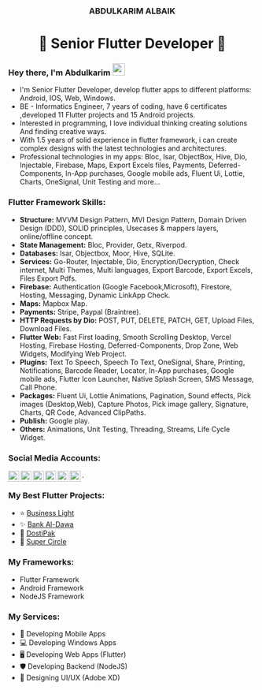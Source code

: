 <h3 align="center">ABDULKARIM ALBAIK</h3>
<h1 align="center">🌟 Senior Flutter Developer 🌟</h1>

### Hey there, I'm  Abdulkarim <img src="https://media.giphy.com/media/hvRJCLFzcasrR4ia7z/giphy.gif" width="25px">
- I'm Senior Flutter Developer, develop flutter apps to different platforms: Android, IOS, Web, Windows.  
- BE - Informatics Engineer, 7 years of coding, have 6 certificates ,developed 11 Flutter projects and 15 Android projects. 
- Interested in programming, I love individual thinking creating solutions And finding creative ways.
- With 1.5 years of solid experience in flutter framework, i can create complex designs with the latest technologies and architectures.
- Professional technologies in my apps: Bloc, Isar, ObjectBox, Hive, Dio, Injectable, Firebase, Maps, Export Excels files, Payments, Deferred-Components, In-App purchases, Google mobile ads, Fluent Ui, Lottie, Charts, OneSignal, Unit Testing and more...

### Flutter Framework Skills:
- **Structure:**  MVVM Design Pattern, MVI Design Pattern, Domain Driven Design (DDD), SOLID principles, Usecases & mappers layers, online/offline concept.  
- **State Management:**  Bloc, Provider, Getx, Riverpod.  
- **Databases:**  Isar, Objectbox, Moor, Hive, SQLite.  
- **Services:**  Go-Router, Injectable, Dio, Encryption/Decryption, Check internet, Multi Themes, Multi languages, Export Barcode, Export Excels, Files Export Pdfs.  
- **Firebase:**  Authentication (Google Facebook,Microsoft), Firestore, Hosting, Messaging, Dynamic LinkApp Check.  
- **Maps:**  Mapbox Map.  
- **Payments:**  Stripe, Paypal (Braintree).  
- **HTTP Requests by Dio:**  POST, PUT, DELETE, PATCH, GET, Upload Files, Download Files. 
- **Flutter Web:**  Fast First loading, Smooth Scrolling Desktop, Vercel Hosting, Firebase Hosting, Deferred-Components, Drop Zone, Web Widgets, Modifying Web Project.  
- **Plugins:**  Text To Speech, Speech To Text, OneSignal, Share, Printing, Notifications, Barcode Reader, Locator, In-App purchases, Google mobile ads, Flutter Icon Launcher, Native Splash Screen, SMS Message, Call Phone.  
- **Packages:**  Fluent Ui, Lottie Animations, Pagination, Sound effects, Pick images (Desktop,Web), Capture Photos, Pick image gallery, Signature, Charts, QR Code, Advanced ClipPaths.  
- **Publish:**  Google play.
- **Others:**  Animations, Unit Testing, Threading, Streams, Life Cycle Widget.

### Social Media Accounts:
[<img align="left" alt="Github" width=22px src="https://drive.google.com/uc?id=1hMge-Qyn89B3t7SZwe5YXZs4AAaPBP5r">](https://github.com/ABDULKARIMALBAIK)
[<img align="left" alt="Stackoverflow" width=22px src="https://drive.google.com/uc?id=17z8H2YnR3Ot5Mdpozh9FEorC4Ta87UD6">](https://stackoverflow.com/users/10669265/abdulkarim-albaik)
[<img align="left" alt="Facebook" width=22px src="https://drive.google.com/uc?id=1qfWQlPxifueAzv1dG0FzjFV5h89sI0vc">](https://www.facebook.com/profile.php?id=100074839893743)
[<img align="left" alt="Instagram" width=22px src="https://drive.google.com/uc?id=1L604ILK6tQbnwn6a5EGsBN-t4y1U3XLh">](https://www.instagram.com/abdulkarim_albaik_dev/)
[<img align="left" alt="Twitter" width=22px src="https://drive.google.com/uc?id=1999r_Hcjzc9CUzAyN9g0ljRDvcxUuD_R">](https://twitter.com/abdalka10233202)
[<img align="left" alt="LinkedIn" width=22px src="https://drive.google.com/uc?id=1h1gA2f0KaCfG7-rz8vrVq33E1uvy18FC">](https://www.linkedin.com/in/abdulkarim-albaik-b734aa22a/).  


### My Best Flutter Projects: 
- ⭐ [Business Light](https://github.com/ABDULKARIMALBAIK/business_light)
- ✨ [Bank Al-Dawa](https://github.com/ABDULKARIMALBAIK/bank-al-dawa)
- 💎 [DostiPak](https://github.com/ABDULKARIMALBAIK/DostiPak)
- 🚀 [Super Circle](https://github.com/ABDULKARIMALBAIK/super_circle)


### My Frameworks:
- Flutter Framework
- Android Framework
- NodeJS Framework


### My Services:
- 📱 Developing Mobile Apps
- 💻 Developing Windows Apps
- 🖥 Developing Web Apps (Flutter)
- 🛡 Developing Backend (NodeJS)
- 💎 Designing UI/UX (Adobe XD)


